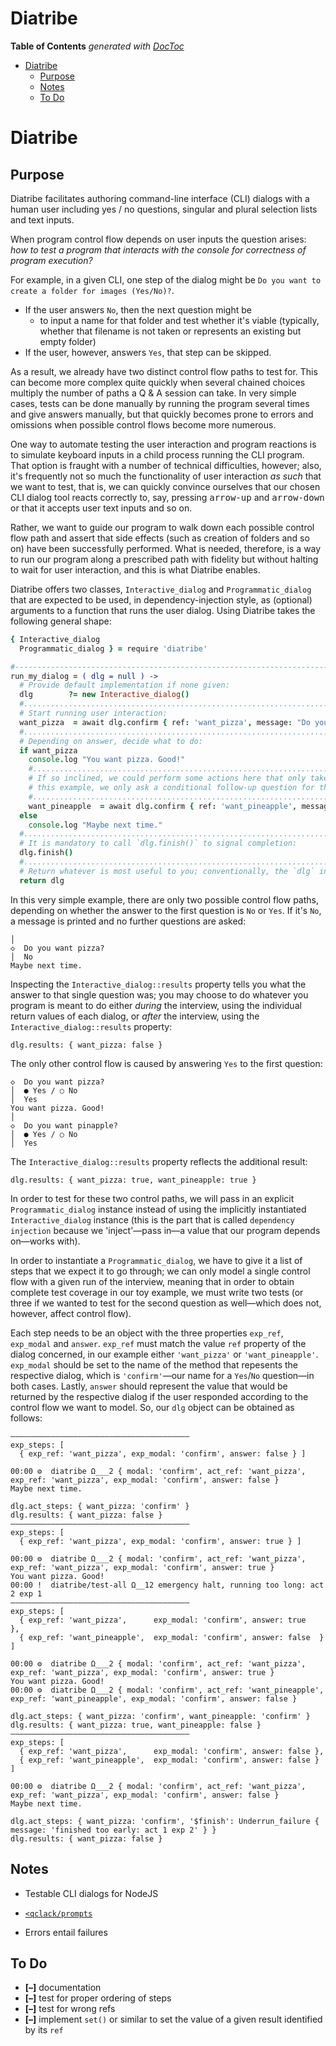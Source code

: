 
# Diatribe

<!-- START doctoc generated TOC please keep comment here to allow auto update -->
<!-- DON'T EDIT THIS SECTION, INSTEAD RE-RUN doctoc TO UPDATE -->
**Table of Contents**  *generated with [DocToc](https://github.com/thlorenz/doctoc)*

- [Diatribe](#diatribe)
  - [Purpose](#purpose)
  - [Notes](#notes)
  - [To Do](#to-do)

<!-- END doctoc generated TOC please keep comment here to allow auto update -->



# Diatribe

## Purpose

Diatribe facilitates authoring command-line interface (CLI) dialogs with a human user including yes&nbsp;/
no questions, singular and plural selection lists and text inputs.

When program control flow depends on user inputs the question arises: *how to test a program that interacts
with the console for correctness of program execution?*

For example, in a given CLI, one step of the dialog might be `Do you want to create a folder for images
(Yes/No)?`.

* If the user answers `No`, then the next question might be
  * to input a name for that folder and test whether it's viable (typically, whether that filename is not
    taken or represents an existing but empty folder)
* If the user, however, answers `Yes`, that step can be skipped.

As a result, we already have two distinct control flow paths to test for. This can become more complex quite
quickly when several chained choices multiply the number of paths a Q&nbsp;\&&nbsp;A session can take. In
very simple cases, tests can be done manually by running the program several times and give answers
manually, but that quickly becomes prone to errors and omissions when possible control flows become more
numerous.

One way to automate testing the user interaction and program reactions is to simulate keyboard inputs in a
child process running the CLI program. That option is fraught with a number of technical difficulties,
however; also, it's frequently not so much the functionality of user interaction *as such* that we want to
test, that is, we can quickly convince ourselves that our chosen CLI dialog tool reacts correctly to, say,
pressing <kbd>arrow-up</kbd> and <kbd>arrow-down</kbd> or that it accepts user text inputs and so on.

Rather, we want to guide our program to walk down each possible control flow path and assert that side
effects (such as creation of folders and so on) have been successfully performed. What is needed, therefore,
is a way to run our program along a prescribed path with fidelity but without halting to wait for user
interaction, and this is what Diatribe enables.

Diatribe offers two classes, `Interactive_dialog` and `Programmatic_dialog` that are expected to be used, in
dependency-injection style, as (optional) arguments to a function that runs the user dialog. Using Diatribe
takes the following general shape:

```coffee
{ Interactive_dialog
  Programmatic_dialog } = require 'diatribe'

#-----------------------------------------------------------------------------------------------------------
run_my_dialog = ( dlg = null ) ->
  # Provide default implementation if none given:
  dlg        ?= new Interactive_dialog()
  #.........................................................................................................
  # Start running user interaction:
  want_pizza  = await dlg.confirm { ref: 'want_pizza', message: "Do you want pizza?", }
  #.........................................................................................................
  # Depending on answer, decide what to do:
  if want_pizza
    console.log "You want pizza. Good!"
    #.......................................................................................................
    # If so inclined, we could perform some actions here that only take place when the answer was `Yes`; in
    # this example, we only ask a conditional follow-up question for the toppings.
    #.......................................................................................................
    want_pineapple  = await dlg.confirm { ref: 'want_pineapple', message: "Do you want pinapple?", }
  else
    console.log "Maybe next time."
  #.........................................................................................................
  # It is mandatory to call `dlg.finish()` to signal completion:
  dlg.finish()
  #.........................................................................................................
  # Return whatever is most useful to you; conventionally, the `dlg` instance:
  return dlg
```

In this very simple example, there are only two possible control flow paths, depending on whether the answer
to the first question is `No` or `Yes`. If it's `No`, a message is printed and no further questions are
asked:

```
│
◇  Do you want pizza?
│  No
Maybe next time.
```

Inspecting the `Interactive_dialog::results` property tells you what the answer to that single question was;
you may choose to do whatever you program is meant to do either *during* the interview, using the individual
return values of each dialog, or *after* the interview, using the `Interactive_dialog::results` property:

```
dlg.results: { want_pizza: false }
```

The only other control flow is caused by answering `Yes` to the first question:

```
◇  Do you want pizza?
│  ● Yes / ○ No
│  Yes
You want pizza. Good!
│
◇  Do you want pinapple?
│  ● Yes / ○ No
│  Yes
```

The `Interactive_dialog::results` property reflects the additional result:

```
dlg.results: { want_pizza: true, want_pineapple: true }
```

In order to test for these two control paths, we will pass in an explicit `Programmatic_dialog` instance
instead of using the implicitly instantiated `Interactive_dialog` instance (this is the part that is called
`dependency injection` because we 'inject'—pass in—a value that our program depends on—works with).

In order to instantiate a `Programmatic_dialog`, we have to give it a list of steps that we expect it to go
through; we can only model a single control flow with a given run of the interview, meaning that in order to
obtain complete test coverage in our toy example, we must write two tests (or three if we wanted to test for
the second question as well—which does not, however, affect control flow).

Each step needs to be an object with the three properties `exp_ref`, `exp_modal` and `answer`.
`exp_ref` must match the value `ref` property of the dialog concerned, in our example either `'want_pizza'`
or `'want_pineapple'`. `exp_modal` should be set to the name of the method that repesents the respective
dialog, which is `'confirm'`—our name for a `Yes`/`No` question—in both cases. Lastly, `answer` should
represent the value that would be returned by the respective dialog if the user responded according to the
control flow we want to model. So, our `dlg` object can be obtained as follows:

<!-- ################################################################################################### -->

```
————————————————————————————————————————
exp_steps: [
  { exp_ref: 'want_pizza', exp_modal: 'confirm', answer: false } ]

00:00 ⚙  diatribe Ω___2 { modal: 'confirm', act_ref: 'want_pizza', exp_ref: 'want_pizza', exp_modal: 'confirm', answer: false }
Maybe next time.

dlg.act_steps: { want_pizza: 'confirm' }
dlg.results: { want_pizza: false }
————————————————————————————————————————
exp_steps: [
  { exp_ref: 'want_pizza', exp_modal: 'confirm', answer: true } ]

00:00 ⚙  diatribe Ω___2 { modal: 'confirm', act_ref: 'want_pizza', exp_ref: 'want_pizza', exp_modal: 'confirm', answer: true }
You want pizza. Good!
00:00 !  diatribe/test-all Ω__12 emergency halt, running too long: act 2 exp 1
————————————————————————————————————————
exp_steps: [
  { exp_ref: 'want_pizza',      exp_modal: 'confirm', answer: true   },
  { exp_ref: 'want_pineapple',  exp_modal: 'confirm', answer: false  } ]

00:00 ⚙  diatribe Ω___2 { modal: 'confirm', act_ref: 'want_pizza', exp_ref: 'want_pizza', exp_modal: 'confirm', answer: true }
You want pizza. Good!
00:00 ⚙  diatribe Ω___2 { modal: 'confirm', act_ref: 'want_pineapple', exp_ref: 'want_pineapple', exp_modal: 'confirm', answer: false }

dlg.act_steps: { want_pizza: 'confirm', want_pineapple: 'confirm' }
dlg.results: { want_pizza: true, want_pineapple: false }
————————————————————————————————————————
exp_steps: [
  { exp_ref: 'want_pizza',      exp_modal: 'confirm', answer: false },
  { exp_ref: 'want_pineapple',  exp_modal: 'confirm', answer: false } ]

00:00 ⚙  diatribe Ω___2 { modal: 'confirm', act_ref: 'want_pizza', exp_ref: 'want_pizza', exp_modal: 'confirm', answer: false }
Maybe next time.

dlg.act_steps: { want_pizza: 'confirm', '$finish': Underrun_failure { message: 'finished too early: act 1 exp 2' } }
dlg.results: { want_pizza: false }
```



<!-- ################################################################################################### -->

## Notes

* Testable CLI dialogs for NodeJS

* [`<qclack/prompts`](https://github.com/bombshell-dev/clack/tree/main/packages/prompts#readme)

* Errors entail failures


## To Do

* **[–]** documentation
* **[–]** test for proper ordering of steps
* **[–]** test for wrong refs
* **[–]** implement `set()` or similar to set the value of a given result identified by its `ref`



